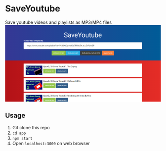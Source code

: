 # SaveYoutube
Save youtube videos and playlists as MP3/MP4 files
![Alt text](SaveYoutube.png?raw=true "Screenshot")

## Usage
1) Git clone this repo
2) `cd app`
3) `npm start`
4) Open `localhost:3000` on web browser
